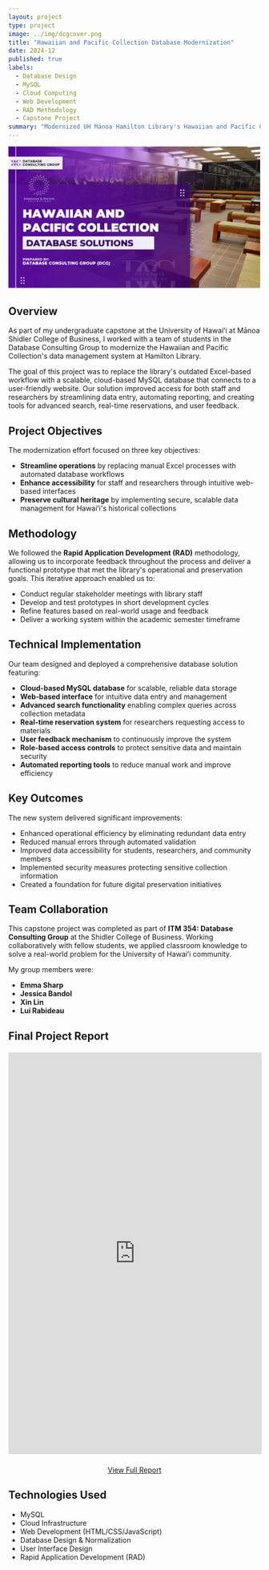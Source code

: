 ```yaml
---
layout: project
type: project
image: ../img/dcgcover.png
title: "Hawaiian and Pacific Collection Database Modernization"
date: 2024-12
published: true
labels:
  - Database Design
  - MySQL
  - Cloud Computing
  - Web Development
  - RAD Methodology
  - Capstone Project
summary: "Modernized UH Mānoa Hamilton Library's Hawaiian and Pacific Collection data management system by replacing Excel workflows with a scalable cloud-based MySQL database and user-friendly website."
---
```


<img class="img-fluid" src="../img/dcgcover.png">

## Overview

As part of my undergraduate capstone at the University of Hawaiʻi at Mānoa Shidler College of Business, I worked with a team of students in the Database Consulting Group to modernize the Hawaiian and Pacific Collection's data management system at Hamilton Library.

The goal of this project was to replace the library's outdated Excel-based workflow with a scalable, cloud-based MySQL database that connects to a user-friendly website. Our solution improved access for both staff and researchers by streamlining data entry, automating reporting, and creating tools for advanced search, real-time reservations, and user feedback.

## Project Objectives

The modernization effort focused on three key objectives:

- **Streamline operations** by replacing manual Excel processes with automated database workflows
- **Enhance accessibility** for staff and researchers through intuitive web-based interfaces
- **Preserve cultural heritage** by implementing secure, scalable data management for Hawaiʻi's historical collections

## Methodology

We followed the **Rapid Application Development (RAD)** methodology, allowing us to incorporate feedback throughout the process and deliver a functional prototype that met the library's operational and preservation goals. This iterative approach enabled us to:

- Conduct regular stakeholder meetings with library staff
- Develop and test prototypes in short development cycles
- Refine features based on real-world usage and feedback
- Deliver a working system within the academic semester timeframe

## Technical Implementation

Our team designed and deployed a comprehensive database solution featuring:

- **Cloud-based MySQL database** for scalable, reliable data storage
- **Web-based interface** for intuitive data entry and management
- **Advanced search functionality** enabling complex queries across collection metadata
- **Real-time reservation system** for researchers requesting access to materials
- **User feedback mechanism** to continuously improve the system
- **Role-based access controls** to protect sensitive data and maintain security
- **Automated reporting tools** to reduce manual work and improve efficiency

## Key Outcomes

The new system delivered significant improvements:

- Enhanced operational efficiency by eliminating redundant data entry
- Reduced manual errors through automated validation
- Improved data accessibility for students, researchers, and community members
- Implemented security measures protecting sensitive collection information
- Created a foundation for future digital preservation initiatives

## Team Collaboration

This capstone project was completed as part of **ITM 354: Database Consulting Group** at the Shidler College of Business. Working collaboratively with fellow students, we applied classroom knowledge to solve a real-world problem for the University of Hawaiʻi community.

My group members were: 
- **Emma Sharp**
- **Jessica Bandol**
- **Xin Lin**
- **Lui Rabideau**

## Final Project Report 

<div style="margin: 20px 0;">
  <iframe src="https://drive.google.com/file/d/1GzfCqNaKGiCb-twBh8GWq4ouL_a4oD9D/preview" width="100%" height="800px" style="border: 1px solid #ddd;">
    <p>Your browser does not support PDF viewing. <a href="https://drive.google.com/file/d/1GzfCqNaKGiCb-twBh8GWq4ouL_a4oD9D/view?usp=sharing" target="_blank">Click here to view the PDF</a></p>
  </iframe>
</div>

<p style="text-align: center; margin-top: 10px;">
  <a href="https://drive.google.com/file/d/1GzfCqNaKGiCb-twBh8GWq4ouL_a4oD9D/view?usp=sharing" target="_blank">
    <i class="file pdf icon"></i> View Full Report
  </a>
</p>

## Technologies Used

- MySQL
- Cloud Infrastructure
- Web Development (HTML/CSS/JavaScript)
- Database Design & Normalization
- User Interface Design
- Rapid Application Development (RAD)
